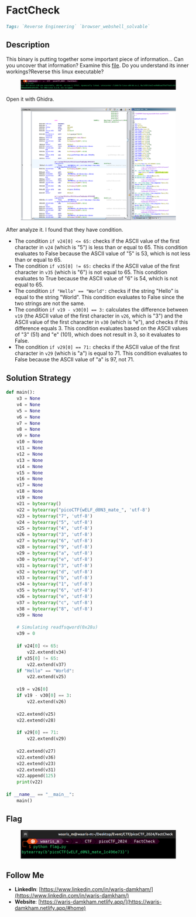 # FactCheck

```markdown
Tags: `Reverse Engineering` `browser_webshell_solvable`
```

## **Description**

This binary is putting together some important piece of information... Can you uncover that information? Examine this [file](https://artifacts.picoctf.net/c\_titan/188/bin). Do you understand its inner workings?Reverse this linux executable?

<figure><img src="../.gitbook/assets/image (168).png" alt=""><figcaption></figcaption></figure>

Open it with Ghidra.

<figure><img src="../.gitbook/assets/Pasted image (38).png" alt=""><figcaption></figcaption></figure>

After analyze it. I found that they have condition.

* The condition `if v24[0] <= 65:` checks if the ASCII value of the first character in `v24` (which is "5") is less than or equal to 65. This condition evaluates to False because the ASCII value of "5" is 53, which is not less than or equal to 65.
* The condition `if v35[0] != 65:` checks if the ASCII value of the first character in `v35` (which is "6") is not equal to 65. This condition evaluates to True because the ASCII value of "6" is 54, which is not equal to 65.
* The condition `if "Hello" == "World":` checks if the string "Hello" is equal to the string "World". This condition evaluates to False since the two strings are not the same.
* The condition `if v19 - v30[0] == 3:` calculates the difference between `v19` (the ASCII value of the first character in `v26`, which is "3") and the ASCII value of the first character in `v30` (which is "e"), and checks if this difference equals 3. This condition evaluates based on the ASCII values of "3" (51) and "e" (101), which does not result in 3, so it evaluates to False.
* The condition `if v29[0] == 71:` checks if the ASCII value of the first character in `v29` (which is "a") is equal to 71. This condition evaluates to False because the ASCII value of "a" is 97, not 71.

## **Solution Strategy**

```python
def main():
    v3 = None
    v4 = None
    v5 = None
    v6 = None
    v7 = None
    v8 = None
    v9 = None
    v10 = None
    v11 = None
    v12 = None
    v13 = None
    v14 = None
    v15 = None
    v16 = None
    v17 = None
    v18 = None
    v19 = None
    v21 = bytearray()
    v22 = bytearray("picoCTF{wELF_d0N3_mate_", 'utf-8')
    v23 = bytearray("7", 'utf-8')
    v24 = bytearray("5", 'utf-8')
    v25 = bytearray("4", 'utf-8')
    v26 = bytearray("3", 'utf-8')
    v27 = bytearray("6", 'utf-8')
    v28 = bytearray("9", 'utf-8')
    v29 = bytearray("a", 'utf-8')
    v30 = bytearray("e", 'utf-8')
    v31 = bytearray("3", 'utf-8')
    v32 = bytearray("d", 'utf-8')
    v33 = bytearray("b", 'utf-8')
    v34 = bytearray("1", 'utf-8')
    v35 = bytearray("6", 'utf-8')
    v36 = bytearray("e", 'utf-8')
    v37 = bytearray("c", 'utf-8')
    v38 = bytearray("8", 'utf-8')
    v39 = None

    # Simulating readfsqword(0x28u)
    v39 = 0

    if v24[0] <= 65:
        v22.extend(v34)
    if v35[0] != 65:
        v22.extend(v37)
    if "Hello" == "World":
        v22.extend(v25)

    v19 = v26[0]
    if v19 - v30[0] == 3:
        v22.extend(v26)

    v22.extend(v25)
    v22.extend(v28)

    if v29[0] == 71:
        v22.extend(v29)

    v22.extend(v27)
    v22.extend(v36)
    v22.extend(v23)
    v22.extend(v31)
    v22.append(125)
    print(v22)

if __name__ == "__main__":
    main()
```

## Flag

<figure><img src="../.gitbook/assets/Pasted image 1 (10).png" alt=""><figcaption></figcaption></figure>

## Follow Me

* **LinkedIn**: [https://www.linkedin.com/in/waris-damkham/](https://www.linkedin.com/in/waris-damkham/)
* **Website**: [https://waris-damkham.netlify.app/](https://waris-damkham.netlify.app/#home)

